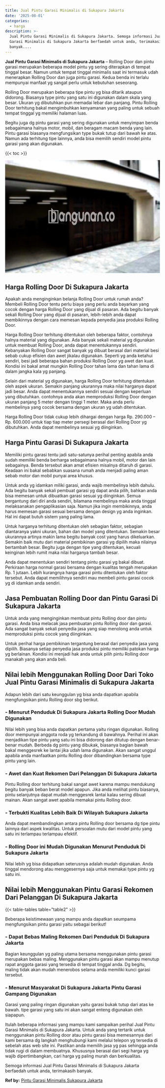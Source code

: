 ```yaml
---
title: Jual Pintu Garasi Minimalis di Sukapura Jakarta
date: '2025-08-01'
categories:
  - harga
description: >-
  Jual Pintu Garasi Minimalis di Sukapura Jakarta. Semoga informasi Jual Pintu
  Garasi Minimalis di Sukapura Jakarta berfaedah untuk anda, terimakasih
  banyak....
---
```


**Jual Pintu Garasi Minimalis di Sukapura Jakarta** – Rolling Door dan pintu garasi merupakan beberapa model pintu yg sering diterapkan di tempat tinggal besar. Namun untuk tempat tinggal minimalis saat ini termasuk udah menerapkan Rolling Door dan juga pintu garasi. Kedua benda ini terlalu mempunyai manfaat yg sangat perlu untuk kebutuhan seseorang.

Rolling Door merupakan beberapa tipe pintu yg bisa ditarik ataupun didorong. Biasanya type pintu yang satu ini digunakan dalam skala yang besar. Ukuran yg dibutuhkan pun memadai lebar dan panjang. Pintu Rolling Door terhitung bakal mengimbuhkan kenyamanan yang paling untuk sebuah tempat tinggal yg memiliki halaman luas.

Begitu juga dg pintu garasi yang sering digunakan untuk menyimpan benda sebagaimana halnya motor, mobil, dan beragam macam benda yang lain. Pintu garasi biasanya mengfungsikan type bukak tutup dari bawah ke atas. Namun ada terhitung tipe lainnya, anda bisa memilih sendiri model pintu garasi yang akan digunakan.

{{< toc >}}

![Jual Pintu Garasi Minimalis di Sukapura Jakarta](/images/pintu-garasi-26.png)

## Harga Rolling Door Di Sukapura Jakarta

Apakah anda menginginkan belanja Rolling Door untuk rumah anda? Membeli Rolling Door tentu perlu biaya yang perlu anda bayarkan yang cocok dengan harga Rolling Door yang dijual di pasaran. Ada begitu banyak sekali Rolling Door yang dijual di pasaran, lebih-lebih anda dapat membikinnya dengan cara memesan kepada penyedia jasa produksi Rolling Door.

Harga Rolling Door terhitung ditentukan oleh beberapa faktor, contohnya halnya material yang digunakan. Ada banyak sekali material yg digunakan untuk membuat Rolling Door, anda dapat menentukannya sendiri. Kebanyakan Rolling Door sangat banyak yg dibuat berasal dari material besi sebab cukup efisien dan awet jikalau digunakan. Seperti yg anda ketahui sendiri, besi jadi beberapa bahan produksi Rolling Door yg awet dan kuat. Kondisi ini bakal amat mungkin Rolling Door tahan lama dan tahan lama di dalam jangka kala yg panjang.

Selain dari material yg digunakan, harga Rolling Door terhitung ditentukan oleh aspek ukuran. Semakin panjang ukurannya maka nilai harganya dapat jadi besar. Anda dapat menentukannya sendiri sesuai dengan keperluan yang dibutuhkan. contohnya anda akan memproduksi Rolling Door dengan ukuran panjang 5 meter dengan tinggi 1 meter. Maka anda perlu membelinya yang cocok bersama dengan ukuran yg udah ditentukan.

Harga Rolling Door tidak cukup lebih dihargai dengan harga Rp. 290.000 – Rp. 600.000 untuk tiap tiap meter persegi berasal dari Rolling Door yg dibutuhkan. Anda dapat membelinya sesuai yg diinginkan.

## Harga Pintu Garasi Di Sukapura Jakarta

Memiliki pintu garasi tentu jadi satu-satunya perihal penting apabila anda sudah memiliki benda berharga sebagaimana halnya mobil, motor dan lain sebagainya. Benda tersebut akan amat efisien misalnya ditaruh di garasi. Keadaan ini bakal sebabkan suasana rumah anda menjadi paling aman sebab motor dan mobil punyai area khusus.

Untuk anda yg idamkan miliki garasi, anda wajib membelinya lebih dahulu. Ada begitu banyak sekali pembuat garasi yg dapat anda pilih, bahkan anda bisa memesan untuk dibuatkan garasi sesuai yg diinginkan. Semua bergantung dari diri anda sendiri, bilamana membelinya maka anda tinggal melaksanakan pengaplikasian saja. Namun jika ingin membikinnya, anda harus memesan garasi sesuai bersama dengan design yg anda inginkan. Hal ini dapat butuh sistem yang paling lama.

Untuk harganya terhitung ditentukan oleh sebagian faktor, sebagian diantaranya yakni ukuran, bahan dan model yang ditentukan. Semakin besar ukurannya artinya makin lama begitu banyak cost yang harus dikeluarkan. Semakin baik mutu dari material pembikinan garasi yg dipilih maka nilainya bertambah besar. Begitu juga dengan tipe yang ditentukan, kecuali keinginan lebih rumit maka nilai harganya tambah besar.

Anda dapat menentukan sendiri tentang pintu garasi yg bakal dibuat. Perkiraan harga normal garasi bersama dengan kualitas tengah merupakan Rp. 1 jutaan. Lebih kurangnya harga garasi pintu ditentukan oleh faktor tersebut. Anda dapat memilihnya sendiri mau membeli pintu garasi cocok yg di idamkan anda sendiri.

## Jasa Pembuatan Rolling Door dan Pintu Garasi Di Sukapura Jakarta

Untuk anda yang menginginkan membuat pintu Rolling door dan pintu garasi. Anda bisa melacak jasa pembuatan pintu Rolling door dan garasi. Ada sangat banyak sekali penyedia jasa yang siap menolong anda untuk memproduksi pintu cocok yang diinginkan.

Untuk perihal harga pembikinan tergantung berasal dari penyedia jasa yang dipilih. Biasanya setiap penyedia jasa produksi pintu memiliki patokan harga yg berlainan. Kondisi ini menjadi hak anda untuk pilih pintu Rolling door manakah yang akan anda beli.

## Nilai lebih Menggunakan Rolling Door Dari Toko Jual Pintu Garasi Minimalis di Sukapura Jakarta

Adapun lebih dari satu keunggulan yg bisa anda dapatkan apabila mengfungsikan pintu Rolling door sbg berikut.

### \- Menurut Penduduk Di Sukapura Jakarta Rolling Door Mudah Digunakan

Nilai lebih yang bisa anda dapatkan pertama yaitu ringan digunakan. Rolling door mempunyai anggota roda yg terkandung di bawahnya. Perihal ini akan menjadikan tipe pintu yang satu ini bisa didorong dan ditutup dengan benar-benar mudah. Berbeda dg pintu yang dibukak, biasanya bagian bawah bakal menggesrek ke lantai jika udah lama digunakan. Akan sangat unggul apabila anda manfaatkan pintu Rolling door dibandingkan bersama type pintu yang lain.

### \- Awet dan Kuat Rekomen Dari Pelanggan Di Sukapura Jakarta

Pintu Rolling door terhitung bakal sangat awet karena mampu mendukung begitu banyak beban berat model apapun. Jika anda melihat pintu biasanya, pintu selanjutnya dapat mudah menggesrek lantai kalau sering dibuat mainan. Akan sangat awet apabila memakai pintu Rolling door.

### \- Terbukti Kualitas Lebih Baik Di Wilayah Sukapura Jakarta

Anda dapat membandingkan antara pintu Rolling door bersama dg tipe pintu lainnya dari aspek kwalitas. Untuk persoalan mutu dari model pintu yang satu ini terlampau terlampau efektif.

### \- Rolling Door ini Mudah Digunakan Menurut Penduduk Di Sukapura Jakarta

Nilai lebih yg bisa didapatkan seterusnya adalah mudah digunakan. Anda tinggal mendorong atau menggesernya saja untuk memakai type pintu yg satu ini.

## Nilai lebih Menggunakan Pintu Garasi Rekomen Dari Pelanggan Di Sukapura Jakarta

{{< table-tables table="table2" >}}

Beberapa keistimewaan yang mampu anda dapatkan seumpama mengfungsikan pintu garasi yaitu sebagai berikut!

### \- Dapat Bebas Maling Rekomen Dari Penduduk Di Sukapura Jakarta

Bagian keunggulan yg paling utama bersama menggunakan pintu garasi merupakan bebas maling. Menggunakan pintu garasi akan mampu menutup rapat anggota garasi yang tersedia di tempat tinggal anda. Dg begitu, maling tidak akan mudah menerobos selama anda memiliki kunci garasi tersebut.

### \- Menurut Masyarakat Di Sukapura Jakarta Pintu Garasi Gampang Digunakan

Garasi yang paling ringan digunakan yaitu garasi bukak tutup dari atas ke bawah. tipe garasi yang satu ini akan sangat enteng digunakan oleh siapapun.

Itulah beberapa informasi yang mampu kami sampaikan perihal Jual Pintu Garasi Minimalis di Sukapura Jakarta. Untuk anda yang tertarik untuk menggunakan pintu Rolling door atau pintu garasi bisa memesannya dari kami bersama dg langkah menghubungi kami melalui telepon yg tersedia di sebelah atas web site ini. Pastikan anda memilih jasa yg pas sehingga anda tidak rugi di dalam membuatnya. Khususnya berasal dari segi harga yg wajib dipertimbangkan, cari harga yg paling murah dan berkualitas.

Semoga informasi Jual Pintu Garasi Minimalis di Sukapura Jakarta berfaedah untuk anda, terimakasih banyak.

**Ref by:** [Pintu Garasi Minimalis Sukapura Jakarta](https://id.wikipedia.org/wiki/Pintu)
